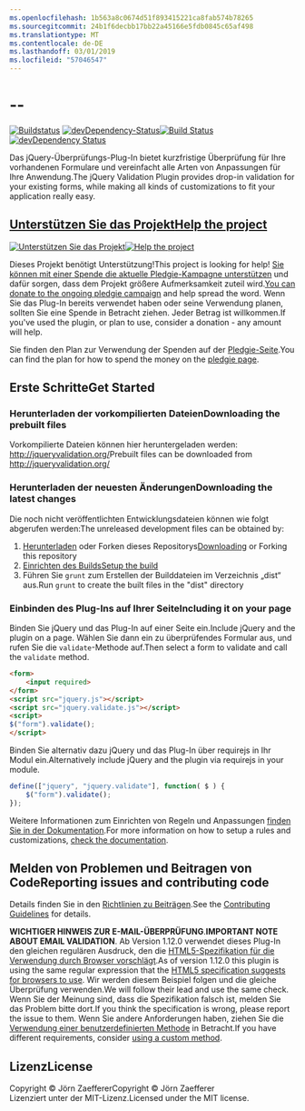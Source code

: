 ```yaml
---
ms.openlocfilehash: 1b563a8c0674d51f893415221ca8fab574b78265
ms.sourcegitcommit: 24b1f6decbb17bb22a45166e5fdb0845c65af498
ms.translationtype: MT
ms.contentlocale: de-DE
ms.lasthandoff: 03/01/2019
ms.locfileid: "57046547"
---
```

<a name="--"></a>--
================================

<span data-ttu-id="0fd41-101">[![Buildstatus](https://secure.travis-ci.org/jzaefferer/jquery-validation.png)](http://travis-ci.org/jzaefferer/jquery-validation)
[![devDependency-Status](https://david-dm.org/jzaefferer/jquery-validation/dev-status.png?theme=shields.io)](https://david-dm.org/jzaefferer/jquery-validation#info=devDependencies)</span><span class="sxs-lookup"><span data-stu-id="0fd41-101">[![Build Status](https://secure.travis-ci.org/jzaefferer/jquery-validation.png)](http://travis-ci.org/jzaefferer/jquery-validation)
[![devDependency Status](https://david-dm.org/jzaefferer/jquery-validation/dev-status.png?theme=shields.io)](https://david-dm.org/jzaefferer/jquery-validation#info=devDependencies)</span></span>

<span data-ttu-id="0fd41-102">Das jQuery-Überprüfungs-Plug-In bietet kurzfristige Überprüfung für Ihre vorhandenen Formulare und vereinfacht alle Arten von Anpassungen für Ihre Anwendung.</span><span class="sxs-lookup"><span data-stu-id="0fd41-102">The jQuery Validation Plugin provides drop-in validation for your existing forms, while making all kinds of customizations to fit your application really easy.</span></span>

## <a name="help-the-projecthttppledgiecomcampaigns18159"></a>[<span data-ttu-id="0fd41-103">Unterstützen Sie das Projekt</span><span class="sxs-lookup"><span data-stu-id="0fd41-103">Help the project</span></span>](http://pledgie.com/campaigns/18159)

<span data-ttu-id="0fd41-104">[![Unterstützen Sie das Projekt](http://www.pledgie.com/campaigns/18159.png?skin_name=chrome)](http://pledgie.com/campaigns/18159)</span><span class="sxs-lookup"><span data-stu-id="0fd41-104">[![Help the project](http://www.pledgie.com/campaigns/18159.png?skin_name=chrome)](http://pledgie.com/campaigns/18159)</span></span>

<span data-ttu-id="0fd41-105">Dieses Projekt benötigt Unterstützung!</span><span class="sxs-lookup"><span data-stu-id="0fd41-105">This project is looking for help!</span></span> <span data-ttu-id="0fd41-106">[Sie können mit einer Spende die aktuelle Pledgie-Kampagne unterstützen](http://pledgie.com/campaigns/18159) und dafür sorgen, dass dem Projekt größere Aufmerksamkeit zuteil wird.</span><span class="sxs-lookup"><span data-stu-id="0fd41-106">[You can donate to the ongoing pledgie campaign](http://pledgie.com/campaigns/18159) and help spread the word.</span></span> <span data-ttu-id="0fd41-107">Wenn Sie das Plug-In bereits verwendet haben oder seine Verwendung planen, sollten Sie eine Spende in Betracht ziehen. Jeder Betrag ist willkommen.</span><span class="sxs-lookup"><span data-stu-id="0fd41-107">If you've used the plugin, or plan to use, consider a donation - any amount will help.</span></span>

<span data-ttu-id="0fd41-108">Sie finden den Plan zur Verwendung der Spenden auf der [Pledgie-Seite](http://pledgie.com/campaigns/18159).</span><span class="sxs-lookup"><span data-stu-id="0fd41-108">You can find the plan for how to spend the money on the [pledgie page](http://pledgie.com/campaigns/18159).</span></span>

## <a name="get-started"></a><span data-ttu-id="0fd41-109">Erste Schritte</span><span class="sxs-lookup"><span data-stu-id="0fd41-109">Get Started</span></span>

### <a name="downloading-the-prebuilt-files"></a><span data-ttu-id="0fd41-110">Herunterladen der vorkompilierten Dateien</span><span class="sxs-lookup"><span data-stu-id="0fd41-110">Downloading the prebuilt files</span></span>

<span data-ttu-id="0fd41-111">Vorkompilierte Dateien können hier heruntergeladen werden: http://jqueryvalidation.org/</span><span class="sxs-lookup"><span data-stu-id="0fd41-111">Prebuilt files can be downloaded from http://jqueryvalidation.org/</span></span>

### <a name="downloading-the-latest-changes"></a><span data-ttu-id="0fd41-112">Herunterladen der neuesten Änderungen</span><span class="sxs-lookup"><span data-stu-id="0fd41-112">Downloading the latest changes</span></span>

<span data-ttu-id="0fd41-113">Die noch nicht veröffentlichten Entwicklungsdateien können wie folgt abgerufen werden:</span><span class="sxs-lookup"><span data-stu-id="0fd41-113">The unreleased development files can be obtained by:</span></span>

 1. <span data-ttu-id="0fd41-114">[Herunterladen](https://github.com/jzaefferer/jquery-validation/archive/master.zip) oder Forken dieses Repositorys</span><span class="sxs-lookup"><span data-stu-id="0fd41-114">[Downloading](https://github.com/jzaefferer/jquery-validation/archive/master.zip) or Forking this repository</span></span>
 2. [<span data-ttu-id="0fd41-115">Einrichten des Builds</span><span class="sxs-lookup"><span data-stu-id="0fd41-115">Setup the build</span></span>](CONTRIBUTING.md#build-setup)
 3. <span data-ttu-id="0fd41-116">Führen Sie `grunt` zum Erstellen der Builddateien im Verzeichnis „dist“ aus.</span><span class="sxs-lookup"><span data-stu-id="0fd41-116">Run `grunt` to create the built files in the "dist" directory</span></span>

### <a name="including-it-on-your-page"></a><span data-ttu-id="0fd41-117">Einbinden des Plug-Ins auf Ihrer Seite</span><span class="sxs-lookup"><span data-stu-id="0fd41-117">Including it on your page</span></span>

<span data-ttu-id="0fd41-118">Binden Sie jQuery und das Plug-In auf einer Seite ein.</span><span class="sxs-lookup"><span data-stu-id="0fd41-118">Include jQuery and the plugin on a page.</span></span> <span data-ttu-id="0fd41-119">Wählen Sie dann ein zu überprüfendes Formular aus, und rufen Sie die `validate`-Methode auf.</span><span class="sxs-lookup"><span data-stu-id="0fd41-119">Then select a form to validate and call the `validate` method.</span></span>

```html
<form>
    <input required>
</form>
<script src="jquery.js"></script>
<script src="jquery.validate.js"></script>
<script>
$("form").validate();
</script>
```

<span data-ttu-id="0fd41-120">Binden Sie alternativ dazu jQuery und das Plug-In über requirejs in Ihr Modul ein.</span><span class="sxs-lookup"><span data-stu-id="0fd41-120">Alternatively include jQuery and the plugin via requirejs in your module.</span></span>

```js
define(["jquery", "jquery.validate"], function( $ ) {
    $("form").validate();
});
```

<span data-ttu-id="0fd41-121">Weitere Informationen zum Einrichten von Regeln und Anpassungen [finden Sie in der Dokumentation](http://jqueryvalidation.org/documentation/).</span><span class="sxs-lookup"><span data-stu-id="0fd41-121">For more information on how to setup a rules and customizations, [check the documentation](http://jqueryvalidation.org/documentation/).</span></span>

## <a name="reporting-issues-and-contributing-code"></a><span data-ttu-id="0fd41-122">Melden von Problemen und Beitragen von Code</span><span class="sxs-lookup"><span data-stu-id="0fd41-122">Reporting issues and contributing code</span></span>

<span data-ttu-id="0fd41-123">Details finden Sie in den [Richtlinien zu Beiträgen](CONTRIBUTING.md).</span><span class="sxs-lookup"><span data-stu-id="0fd41-123">See the [Contributing Guidelines](CONTRIBUTING.md) for details.</span></span>

<span data-ttu-id="0fd41-124">**WICHTIGER HINWEIS ZUR E-MAIL-ÜBERPRÜFUNG**.</span><span class="sxs-lookup"><span data-stu-id="0fd41-124">**IMPORTANT NOTE ABOUT EMAIL VALIDATION**.</span></span> <span data-ttu-id="0fd41-125">Ab Version 1.12.0 verwendet dieses Plug-In den gleichen regulären Ausdruck, den die [HTML5-Spezifikation für die Verwendung durch Browser vorschlägt](https://html.spec.whatwg.org/multipage/forms.html#valid-e-mail-address).</span><span class="sxs-lookup"><span data-stu-id="0fd41-125">As of version 1.12.0 this plugin is using the same regular expression that the [HTML5 specification suggests for browsers to use](https://html.spec.whatwg.org/multipage/forms.html#valid-e-mail-address).</span></span> <span data-ttu-id="0fd41-126">Wir werden diesem Beispiel folgen und die gleiche Überprüfung verwenden.</span><span class="sxs-lookup"><span data-stu-id="0fd41-126">We will follow their lead and use the same check.</span></span> <span data-ttu-id="0fd41-127">Wenn Sie der Meinung sind, dass die Spezifikation falsch ist, melden Sie das Problem bitte dort.</span><span class="sxs-lookup"><span data-stu-id="0fd41-127">If you think the specification is wrong, please report the issue to them.</span></span> <span data-ttu-id="0fd41-128">Wenn Sie andere Anforderungen haben, ziehen Sie die [Verwendung einer benutzerdefinierten Methode](http://jqueryvalidation.org/jQuery.validator.addMethod/) in Betracht.</span><span class="sxs-lookup"><span data-stu-id="0fd41-128">If you have different requirements, consider [using a custom method](http://jqueryvalidation.org/jQuery.validator.addMethod/).</span></span>

## <a name="license"></a><span data-ttu-id="0fd41-129">Lizenz</span><span class="sxs-lookup"><span data-stu-id="0fd41-129">License</span></span>
<span data-ttu-id="0fd41-130">Copyright &copy; Jörn Zaefferer</span><span class="sxs-lookup"><span data-stu-id="0fd41-130">Copyright &copy; Jörn Zaefferer</span></span><br>
<span data-ttu-id="0fd41-131">Lizenziert unter der MIT-Lizenz.</span><span class="sxs-lookup"><span data-stu-id="0fd41-131">Licensed under the MIT license.</span></span>
